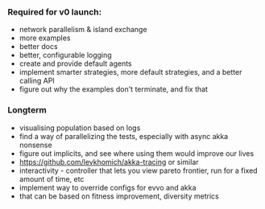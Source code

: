 ### Required for v0 launch:
- network parallelism & island exchange
- more examples
- better docs
- better, configurable logging
- create and provide default agents
- implement smarter strategies, more default strategies, and a better calling API 
- figure out why the examples don't terminate, and fix that


### Longterm 
- visualising population based on logs
- find a way of parallelizing the tests, especially with async akka nonsense
- figure out implicits, and see where using them would improve our lives
- https://github.com/levkhomich/akka-tracing or similar
- interactivity - controller that lets you view pareto frontier, run for a fixed amount of time, etc
- implement way to override configs for evvo and akka
- that can be based on fitness improvement, diversity metrics 